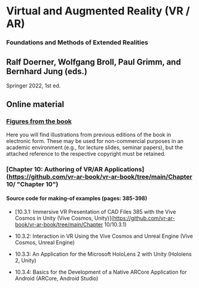 # Virtual and Augmented Reality (VR / AR)
### Foundations and Methods of Extended Realities
## Ralf Doerner, Wolfgang Broll, Paul Grimm, and Bernhard Jung (eds.)
Springer 2022, 1st ed.

## Online material 
### [Figures from the book](https://github.com/vr-ar-book/vr-ar-book/tree/main/Figures "Figures")
Here you will find illustrations from previous editions of the book in electronic form. These may be used for non-commercial purposes in an academic environment (e.g., for lecture slides, seminar papers), but the attached reference to the respective copyright must be retained.

### [Chapter 10: Authoring of VR/AR Applications](https://github.com/vr-ar-book/vr-ar-book/tree/main/Chapter 10/ "Chapter 10")
#### Source code for making-of examples (pages: 385-398)

-  [10.3.1: Immersive VR Presentation of CAD Files 385 with the Vive Cosmos in Unity (Vive Cosmos, Unity)](https://github.com/vr-ar-book/vr-ar-book/tree/main/Chapter 10/10.3.1)

- 10.3.2: Interaction in VR Using the Vive Cosmos and Unreal Engine (Vive Cosmos, Unreal Engine)

- 10.3.3: An Application for the Microsoft HoloLens 2 with Unity (Hololens 2, Unity)

- 10.3.4: Basics for the Development of a Native ARCore Application for Android (ARCore, Android Studio)
